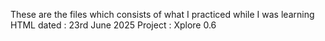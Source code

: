 These are the files which consists of what I practiced while I was learning HTML 
dated : 23rd June 2025 
Project : Xplore 0.6

